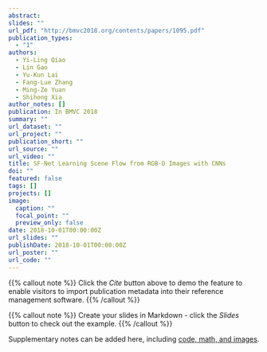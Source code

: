 ```yaml
---
abstract: 
slides: ""
url_pdf: "http://bmvc2018.org/contents/papers/1095.pdf"
publication_types:
  - "1"
authors:
  - Yi-Ling Qiao
  - Lin Gao
  - Yu-Kun Lai
  - Fang-Lue Zhang
  - Ming-Ze Yuan
  - Shihong Xia
author_notes: []
publication: In BMVC 2018
summary: ""
url_dataset: ""
url_project: ""
publication_short: ""
url_source: ""
url_video: ""
title: SF-Net Learning Scene Flow from RGB-D Images with CNNs
doi: ""
featured: false
tags: []
projects: []
image:
  caption: ""
  focal_point: ""
  preview_only: false
date: 2018-10-01T00:00:00Z
url_slides: ""
publishDate: 2018-10-01T00:00:00Z
url_poster: ""
url_code: ""
---
```


{{% callout note %}}
Click the *Cite* button above to demo the feature to enable visitors to import publication metadata into their reference management software.
{{% /callout %}}

{{% callout note %}}
Create your slides in Markdown - click the *Slides* button to check out the example.
{{% /callout %}}

Supplementary notes can be added here, including [code, math, and images](https://wowchemy.com/docs/writing-markdown-latex/).
